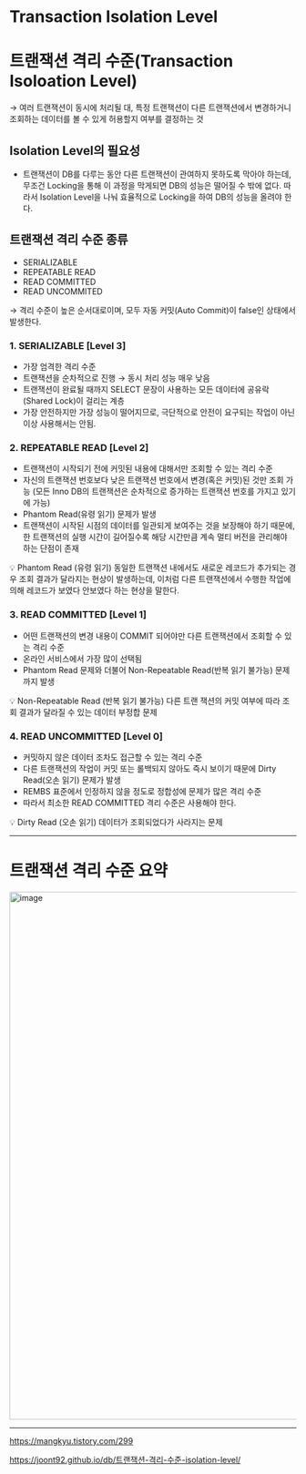 # Transaction Isolation Level

# 트랜잭션 격리 수준(Transaction Isoloation Level)

→ 여러 트랜잭션이 동시에 처리될 대, 특정 트랜잭션이 다른 트랜잭션에서 변경하거니 조회하는 데이터를 볼 수 있게 허용할지 여부를 결정하는 것

## Isolation Level의 필요성

- 트랜잭션이 DB를 다루는 동안 다른 트랜잭션이 관여하지 못하도록 막아야 하는데, 무조건 Locking을 통해 이 과정을 막게되면 DB의 성능은 떨어질 수 밖에 없다. 따라서 Isolation Level을 나눠 효율적으로 Locking을 하여 DB의 성능을 올려야 한다.

## 트랜잭션 격리 수준 종류

- SERIALIZABLE
- REPEATABLE READ
- READ COMMITTED
- READ UNCOMMITED

→ 격리 수준이 높은 순서대로이며, 모두 자동 커밋(Auto Commit)이 false인 상태에서 발생한다.

### 1. SERIALIZABLE [Level 3]

- 가장 엄격한 격리 수준
- 트랜잭션을 순차적으로 진행 → 동시 처리 성능 매우 낮음
- 트랜잭션이 완료될 때까지 SELECT 문장이 사용하는 모든 데이터에 공유락(Shared Lock)이 걸리는 계층
- 가장 안전하지만 가장 성능이 떨어지므로, 극단적으로 안전이 요구되는 작업이 아닌 이상 사용해서는 안됨.

### 2. REPEATABLE READ [Level 2]

- 트랜잭션이 시작되기 전에 커밋된 내용에 대해서만 조회할 수 있는 격리 수준
- 자신의 트랜잭션 번호보다 낮은 트랜잭션 번호에서 변경(혹은 커밋)된 것만 조회 가능
(모든 Inno DB의 트랜잭션은 순차적으로 증가하는 트랜잭션 번호를 가지고 있기에 가능)
- Phantom Read(유령 읽기) 문제가 발생
- 트랜잭션이 시작된 시점의 데이터를 일관되게 보여주는 것을 보장해야 하기 때문에, 한 트랜잭션의 실행 시간이 길어질수록 해당 시간만큼 계속 멀티 버전을 관리해야 하는 단점이 존재

<aside>
💡 Phantom Read (유령 읽기)
동일한 트랜잭션 내에서도 새로운 레코드가 추가되는 경우 조회 결과가 달라지는 현상이 발생하는데, 이처럼 다른 트랜잭션에서 수행한 작업에 의해 레코드가 보였다 안보였다 하는 현상을 말한다.

</aside>

### 3. READ COMMITTED [Level 1]

- 어떤 트랜잭션의 변경 내용이 COMMIT 되어야만 다른 트랜잭션에서 조회할 수 있는 격리 수준
- 온라인 서비스에서 가장 많이 선택됨
- Phantom Read 문제와 더불어 Non-Repeatable Read(반복 읽기 불가능) 문제까지 발생

<aside>
💡 Non-Repeatable Read (반복 읽기 불가능)
다른 트랜 잭션의 커밋 여부에 따라 조회 결과가 달라질 수 있는 데이터 부정합 문제

</aside>

### 4. READ UNCOMMITTED [Level 0]

- 커밋하지 않은 데이터 조차도 접근할 수 있는 격리 수준
- 다른 트랜잭션의 작업이 커밋 또는 롤백되지 않아도 즉시 보이기 때문에 Dirty Read(오손 읽기) 문제가 발생
- REMBS 표준에서 인정하지 않을 정도로 정합성에 문제가 많은 격리 수준
- 따라서 최소한 READ COMMITTED 격리 수준은 사용해야 한다.

<aside>
💡 Dirty Read (오손 읽기)
데이터가 조회되었다가 사라지는 문제

</aside>

---

# 트랜잭션 격리 수준 요약

<img width="927" alt="image" src="https://github.com/user-attachments/assets/9fed8e83-ea08-454d-bbb4-218c042f351a">


---

https://mangkyu.tistory.com/299

https://joont92.github.io/db/트랜잭션-격리-수준-isolation-level/

